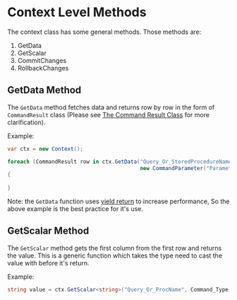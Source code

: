 # Context Level Methods

The context class has some general methods. Those methods are:
 1. GetData
 2. GetScalar
 3. CommitChanges
 4. RollbackChanges


## GetData Method
The `GetData` method fetches data and returns row by row in the form of `CommandResult` class (Please see [The Command Result Class](https://github.com/AndrewFahmy/SqlMapper/blob/master/docs/command_result.md) for more clarification).

Example:
```csharp
var ctx = new Context();

foreach (CommandResult row in ctx.GetData("Query_Or_StoredProcedureName", Command_Type, 
                                          new CommandParameter("Parameter_Name", Parameter_Value)))
{
                
}
```

Note: the `GetData` function uses [yield return](https://msdn.microsoft.com/en-us/library/9k7k7cf0.aspx) to increase performance, So the above example is the best practice for it's use.


## GetScalar Method
The `GetScalar` method gets the first column from the first row and returns the value. This is a generic function which takes the type need to cast the value with before it's return.

Example:
```csharp
string value = ctx.GetScalar<string>("Query_Or_ProcName", Command_Type, Parameters_If_Any);
```
